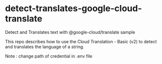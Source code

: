 # detect-translates-google-cloud-translate
Detect and Translates text with @google-cloud/translate sample

This repo describes how to use the Cloud Translation - Basic (v2) to detect and translates the language of a string.


Note : change path of credential in .env file
